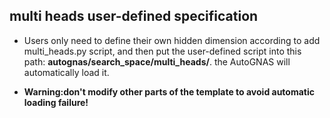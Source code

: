 ## multi heads user-defined specification

- Users only need to define their own hidden dimension according to add multi_heads.py script, and then put the user-defined script into this path: **autognas/search_space/multi_heads/**. the AutoGNAS will automatically load it. 

- **Warning:don't modify other parts of the template to avoid automatic loading failure!**
